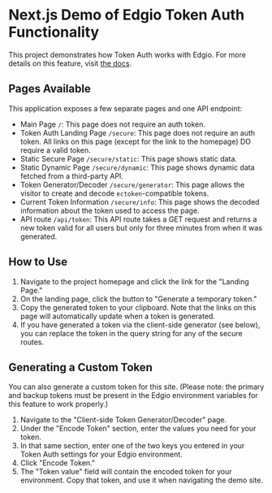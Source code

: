 # Next.js Demo of Edgio Token Auth Functionality
This project demonstrates how Token Auth works with Edgio. For more details on this feature, visit [the docs](https://docs.edg.io/applications/v7/security/token_auth).

## Pages Available
This application exposes a few separate pages and one API endpoint:

* Main Page `/`: This page does not require an auth token.
* Token Auth Landing Page `/secure`: This page does not require an auth token. All links on this page (except for the link to the homepage) DO require a valid token.
* Static Secure Page `/secure/static`: This page shows static data.
* Static Dynamic Page `/secure/dynamic`: This page shows dynamic data fetched from a third-party API.
* Token Generator/Decoder `/secure/generator`: This page allows the visitor to create and decode `ectoken`-compatible tokens.
* Current Token Information `/secure/info`: This page shows the decoded information about the token used to access the page.
* API route `/api/token`: This API route takes a GET request and returns a new token valid for all users but only for three minutes from when it was generated.

## How to Use
1. Navigate to the project homepage and click the link for the "Landing Page."
1. On the landing page, click the button to "Generate a temporary token."
1. Copy the generated token to your clipboard. Note that the links on this page will automatically update when a token is generated.
1. If you have generated a token via the client-side generator (see below), you can replace the token in the query string for any of the secure routes.

## Generating a Custom Token
You can also generate a custom token for this site. (Please note: the primary and backup tokens must be present in the Edgio environment variables for this feature to work properly.)
1. Navigate to the "Client-side Token Generator/Decoder" page.
1. Under the "Encode Token" section, enter the values you need for your token.
1. In that same section, enter one of the two keys you entered in your Token Auth settings for your Edgio environment.
1. Click "Encode Token."
1. The "Token value" field will contain the encoded token for your environment. Copy that token, and use it when navigating the demo site.